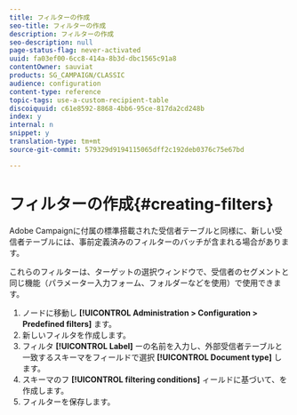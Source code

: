 ```yaml
---
title: フィルターの作成
seo-title: フィルターの作成
description: フィルターの作成
seo-description: null
page-status-flag: never-activated
uuid: fa03ef00-6cc8-414a-8b3d-dbc1565c91a8
contentOwner: sauviat
products: SG_CAMPAIGN/CLASSIC
audience: configuration
content-type: reference
topic-tags: use-a-custom-recipient-table
discoiquuid: c61e8592-8868-4bb6-95ce-817da2cd248b
index: y
internal: n
snippet: y
translation-type: tm+mt
source-git-commit: 579329d9194115065dff2c192deb0376c75e67bd

---
```



# フィルターの作成{#creating-filters}

Adobe Campaignに付属の標準搭載された受信者テーブルと同様に、新しい受信者テーブルには、事前定義済みのフィルターのバッチが含まれる場合があります。

これらのフィルターは、ターゲットの選択ウィンドウで、受信者のセグメントと同じ機能（パラメーター入力フォーム、フォルダーなどを使用）で使用できます。

1. ノードに移動し **[!UICONTROL Administration > Configuration > Predefined filters]** ます。
1. 新しいフィルタを作成します。
1. フィルタ **[!UICONTROL Label]** ーの名前を入力し、外部受信者テーブルと一致するスキーマをフィールドで選択 **[!UICONTROL Document type]** します。
1. スキーマのフ **[!UICONTROL filtering conditions]** ィールドに基づいて、を作成します。
1. フィルターを保存します。

